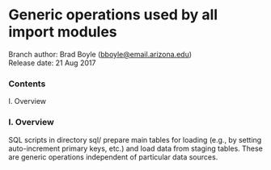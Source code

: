 # Generic operations used by all import modules

Branch author: Brad Boyle (bboyle@email.arizona.edu)  
Release date: 21 Aug 2017

### Contents

I. Overview  

### I. Overview

SQL scripts in directory sql/ prepare main tables for loading (e.g., by setting auto-increment primary keys, etc.) and load data from staging tables. These are  generic operations independent of particular data sources.


